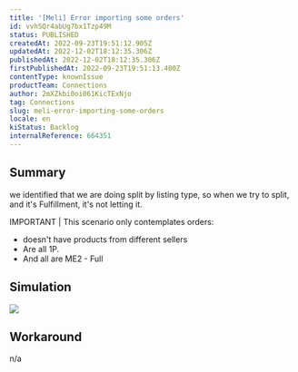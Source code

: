 ```yaml
---
title: '[Meli] Error importing some orders'
id: vvhSQr4abUg7bx1Tzp49M
status: PUBLISHED
createdAt: 2022-09-23T19:51:12.905Z
updatedAt: 2022-12-02T18:12:35.306Z
publishedAt: 2022-12-02T18:12:35.306Z
firstPublishedAt: 2022-09-23T19:51:13.400Z
contentType: knownIssue
productTeam: Connections
author: 2mXZkbi0oi061KicTExNjo
tag: Connections
slug: meli-error-importing-some-orders
locale: en
kiStatus: Backlog
internalReference: 664351
---
```


## Summary


we identified that we are doing split by listing type, so when we try to split, and it's Fulfillment, it's not letting it.

IMPORTANT | This scenario only contemplates orders:

- doesn't have products from different sellers
- Are all 1P.
- And all are ME2 - Full



## Simulation



 ![](https://vtexhelp.zendesk.com/attachments/token/WW2J1pFsU9mvCd4VQ9Vju0RnN/?name=image.png)



## Workaround


n/a

